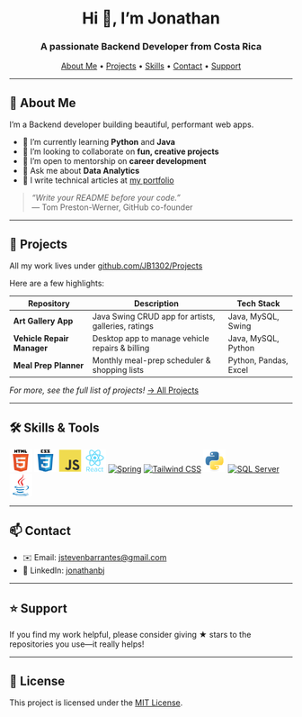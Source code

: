 <!-- Banner / Profile Intro -->
<h1 align="center">Hi 👋, I’m Jonathan</h1>
<h3 align="center">A passionate Backend Developer from Costa Rica</h3>

<p align="center">
  <a href="#about-me">About Me</a> •
  <a href="#🚀-projects">Projects</a> •
  <a href="#🛠️-skills">Skills</a> •
  <a href="#📫-contact">Contact</a> •
  <a href="#⭐-support">Support</a>
</p>

---

## 📖 About Me  
I’m a Backend developer building beautiful, performant web apps.  
- 🌱 I’m currently learning **Python** and **Java**  
- 👯 I’m looking to collaborate on **fun, creative projects**  
- 🤝 I’m open to mentorship on **career development**  
- 💬 Ask me about **Data Analytics**  
- 📝 I write technical articles at [my portfolio](https://jb1302.github.io/Portfolio/)  

> _“Write your README before your code.”_  
> — Tom Preston-Werner, GitHub co-founder 

---

## 🚀 Projects  
All my work lives under [github.com/JB1302/Projects](https://github.com/JB1302/Projects)  

Here are a few highlights:

| Repository | Description | Tech Stack |
| --- | --- | --- |
| **Art Gallery App** | Java Swing CRUD app for artists, galleries, ratings | Java, MySQL, Swing |
| **Vehicle Repair Manager** | Desktop app to manage vehicle repairs & billing | Java, MySQL, Python |
| **Meal Prep Planner** | Monthly meal-prep scheduler & shopping lists | Python, Pandas, Excel |

_For more, see the full list of projects!_ [→ All Projects](https://github.com/JB1302/Projects)

---

## 🛠️ Skills & Tools  
<p align="left">
  <a href="https://developer.mozilla.org/en-US/docs/Web/HTML"><img src="https://raw.githubusercontent.com/devicons/devicon/master/icons/html5/html5-original-wordmark.svg" alt="HTML5" width="40" height="40"/></a>
  <a href="https://developer.mozilla.org/en-US/docs/Web/CSS"><img src="https://raw.githubusercontent.com/devicons/devicon/master/icons/css3/css3-original-wordmark.svg" alt="CSS3" width="40" height="40"/></a>
  <a href="https://www.javascript.com/"><img src="https://raw.githubusercontent.com/devicons/devicon/master/icons/javascript/javascript-original.svg" alt="JavaScript" width="40" height="40"/></a>
  <a href="https://reactjs.org/"><img src="https://raw.githubusercontent.com/devicons/devicon/master/icons/react/react-original-wordmark.svg" alt="React" width="40" height="40"/></a>
  <a href="https://spring.io/"><img src="https://www.vectorlogo.zone/logos/springio/springio-icon.svg" alt="Spring" width="40" height="40"/></a>
  <a href="https://tailwindcss.com/"><img src="https://www.vectorlogo.zone/logos/tailwindcss/tailwindcss-icon.svg" alt="Tailwind CSS" width="40" height="40"/></a>
  <a href="https://www.python.org/"><img src="https://raw.githubusercontent.com/devicons/devicon/master/icons/python/python-original.svg" alt="Python" width="40" height="40"/></a>
  <a href="https://www.microsoft.com/sql-server"><img src="https://www.svgrepo.com/show/303229/microsoft-sql-server-logo.svg" alt="SQL Server" width="40" height="40"/></a>
  <a href="https://www.java.com/"><img src="https://raw.githubusercontent.com/devicons/devicon/master/icons/java/java-original.svg" alt="Java" width="40" height="40"/></a>
</p>

---

## 📫 Contact  
- ✉️  Email: jstevenbarrantes@gmail.com  
- 🔗  LinkedIn: [jonathanbj](https://linkedin.com/in/jonathanbj/)  

---

## ⭐ Support  
If you find my work helpful, please consider giving ★ stars to the repositories you use—it really helps!  

---

## 📜 License  
This project is licensed under the [MIT License](LICENSE).  

